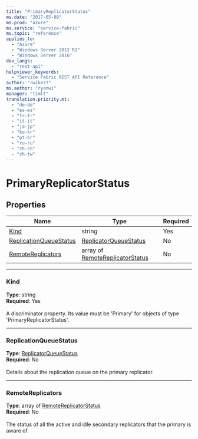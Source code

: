 ```yaml
---
title: "PrimaryReplicatorStatus"
ms.date: "2017-05-09"
ms.prod: "azure"
ms.service: "service-fabric"
ms.topic: "reference"
applies_to: 
  - "Azure"
  - "Windows Server 2012 R2"
  - "Windows Server 2016"
dev_langs: 
  - "rest-api"
helpviewer_keywords: 
  - "Service Fabric REST API Reference"
author: "rwike77"
ms.author: "ryanwi"
manager: "timlt"
translation.priority.mt: 
  - "de-de"
  - "es-es"
  - "fr-fr"
  - "it-it"
  - "ja-jp"
  - "ko-kr"
  - "pt-br"
  - "ru-ru"
  - "zh-cn"
  - "zh-tw"
---
```

# PrimaryReplicatorStatus



## Properties
| Name | Type | Required |
| --- | --- | --- |
| [Kind](#kind) | string | Yes |
| [ReplicationQueueStatus](#replicationqueuestatus) | [ReplicatorQueueStatus](sfclient-model-replicatorqueuestatus.md) | No |
| [RemoteReplicators](#remotereplicators) | array of [RemoteReplicatorStatus](sfclient-model-remotereplicatorstatus.md) | No |

____
### Kind
__Type__: string <br/>
__Required__: Yes <br/>
<br/>
A discriminator property. Its value must be 'Primary' for objects of type 'PrimaryReplicatorStatus'.

____
### ReplicationQueueStatus
__Type__: [ReplicatorQueueStatus](sfclient-model-replicatorqueuestatus.md) <br/>
__Required__: No<br/>
<br/>
Details about the replication queue on the primary replicator.

____
### RemoteReplicators
__Type__: array of [RemoteReplicatorStatus](sfclient-model-remotereplicatorstatus.md) <br/>
__Required__: No<br/>
<br/>
The status of all the active and idle secondary replicators that the primary is aware of.
